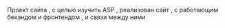 Проект сайта , с целью изучить ASP , реализован сайт , с работающим бекэндом и фронтендом , и связи между ними
